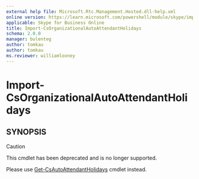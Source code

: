 ```yaml
---
external help file: Microsoft.Rtc.Management.Hosted.dll-help.xml
online version: https://learn.microsoft.com/powershell/module/skype/import-csorganizationalautoattendantholidays
applicable: Skype for Business Online
title: Import-CsOrganizationalAutoAttendantHolidays
schema: 2.0.0
manager: bulenteg
author: tomkau
author: tomkau
ms.reviewer: williamlooney
---
```


# Import-CsOrganizationalAutoAttendantHolidays

## SYNOPSIS
> [!CAUTION]
> This cmdlet has been deprecated and is no longer supported.
> 
> Please use [Get-CsAutoAttendantHolidays](Get-CsAutoAttendantHolidays.md) cmdlet instead.
